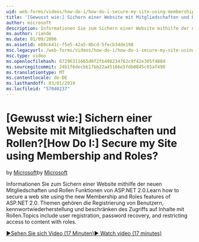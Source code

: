 ```yaml
---
uid: web-forms/videos/how-do-i/how-do-i-secure-my-site-using-membership-and-roles
title: '[Gewusst wie:] Sichern einer Website mit Mitgliedschaften und Rollen? | Microsoft-Dokumentation'
author: microsoft
description: Informationen Sie zum Sichern einer Website mithilfe der neuen Mitgliedschaften und Rollen Funktionen von ASP.NET 2.0. Themen gehören die Registrierung von Benutzern, kennwortwiederherstellung und Restricti...
ms.author: riande
ms.date: 01/09/2006
ms.assetid: e80c641c-f5e5-42a5-8bcd-5fecb34de198
msc.legacyurl: /web-forms/videos/how-do-i/how-do-i-secure-my-site-using-membership-and-roles
msc.type: video
ms.openlocfilehash: 67296311665d0f2fb498234762c9f42e305f480d
ms.sourcegitcommit: 24b1f6decbb17bb22a45166e5fdb0845c65af498
ms.translationtype: MT
ms.contentlocale: de-DE
ms.lasthandoff: 03/01/2019
ms.locfileid: "57040237"
---
```

<a name="how-do-i-secure-my-site-using-membership-and-roles"></a><span data-ttu-id="8559e-105">[Gewusst wie:] Sichern einer Website mit Mitgliedschaften und Rollen?</span><span class="sxs-lookup"><span data-stu-id="8559e-105">[How Do I:] Secure my Site using Membership and Roles?</span></span>
====================
<span data-ttu-id="8559e-106">by [Microsoft](https://github.com/microsoft)</span><span class="sxs-lookup"><span data-stu-id="8559e-106">by [Microsoft](https://github.com/microsoft)</span></span>

<span data-ttu-id="8559e-107">Informationen Sie zum Sichern einer Website mithilfe der neuen Mitgliedschaften und Rollen Funktionen von ASP.NET 2.0.</span><span class="sxs-lookup"><span data-stu-id="8559e-107">Learn how to secure a web site using the new Membership and Roles features of ASP.NET 2.0.</span></span> <span data-ttu-id="8559e-108">Themen gehören die Registrierung von Benutzern, kennwortwiederherstellung und beschränken des Zugriffs auf Inhalte mit Rollen.</span><span class="sxs-lookup"><span data-stu-id="8559e-108">Topics include user registration, password recovery, and restricting access to content with roles.</span></span>

[<span data-ttu-id="8559e-109">&#9654;Sehen Sie sich Video (17 Minuten)</span><span class="sxs-lookup"><span data-stu-id="8559e-109">&#9654; Watch video (17 minutes)</span></span>](https://channel9.msdn.com/Blogs/ASP-NET-Site-Videos/how-do-i-secure-my-site-using-membership-and-roles)
